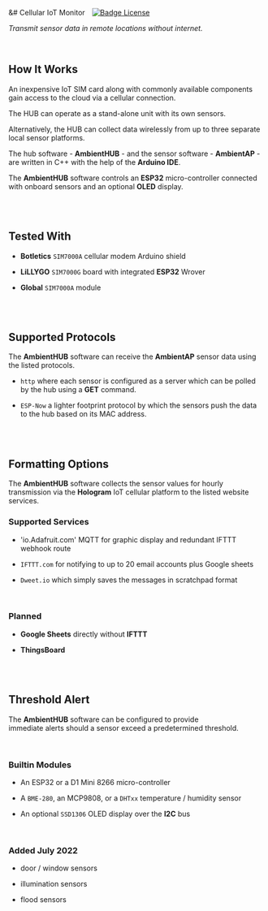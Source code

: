&# Cellular IoT Monitor   [![Badge License]][License]

*Transmit sensor data in remote locations without internet.*

<br>

## How It Works

An inexpensive IoT SIM card along with commonly available components gain access to the cloud via a cellular connection.

The HUB can operate as a stand-alone unit with its own sensors.

Alternatively, the HUB can collect data wirelessly from up to three separate local sensor platforms.

The hub software - **AmbientHUB** - and the sensor software - **AmbientAP** - are written in C++ with the 
help of the **Arduino IDE**.

The **AmbientHUB** software controls an **ESP32**
micro-controller connected with onboard sensors 
and an optional **OLED** display.

<br>
<br>

## Tested With

-   **Botletics** `SIM7000A` cellular modem Arduino shield

-   **LiLLYGO** `SIM7000G` board with 
    integrated **ESP32** Wrover

-   **Global** `SIM7000A` module

<br>
<br>

## Supported Protocols

The **AmbientHUB** software can receive the **AmbientAP** 
sensor data using the listed protocols.

-  `http` where each sensor is configured 
   as a server which can be polled by the 
   hub using a **GET** command.

-   `ESP-Now` a lighter footprint protocol by 
    which the sensors push the data to the 
    hub based on its MAC address.

<br>
<br>

## Formatting Options

The **AmbientHUB** software collects the sensor values 
for hourly transmission via the **Hologram** IoT cellular 
platform to the listed website services.

### Supported Services

-    'io.Adafruit.com' MQTT for graphic display and redundant IFTTT webhook route

-   `IFTTT.com` for notifying to up to 20 email accounts plus Google sheets

-   `Dweet.io` which simply saves the messages in scratchpad format

<br>

### Planned

- **Google Sheets** directly without **IFTTT**

- **ThingsBoard**

<br>
<br>

## Threshold Alert

The **AmbientHUB** software can be configured to provide <br>
immediate alerts should a sensor exceed a predetermined threshold.

<br>

### Builtin Modules

-   An ESP32 or a D1 Mini 8266 micro-controller

-   A `BME-280`, an MCP9808, or a `DHTxx` temperature / humidity sensor

-   An optional `SSD1306` OLED display over the **I2C** bus

<br>

### Added July 2022

-   door / window sensors

-   illumination sensors

-   flood sensors

<br>


<!----------------------------------------------------------------------------->

[Badge License]: https://img.shields.io/badge/License-Unknown-808080.svg?style=for-the-badge

[License]: #


